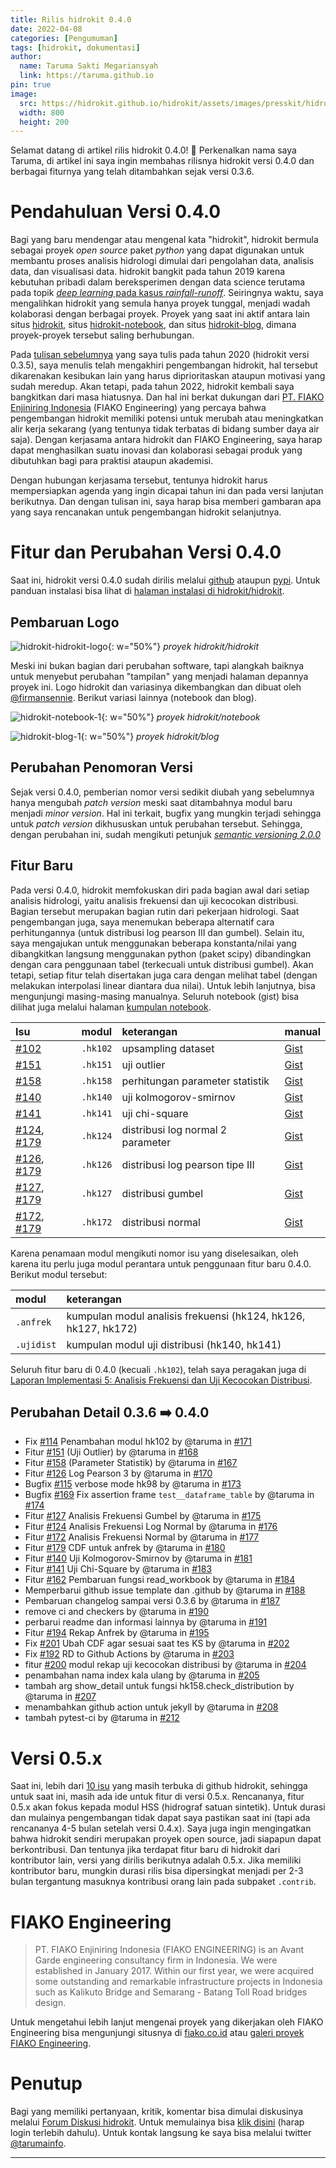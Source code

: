 ```yaml
---
title: Rilis hidrokit 0.4.0
date: 2022-04-08
categories: [Pengumuman]
tags: [hidrokit, dokumentasi]
author:
  name: Taruma Sakti Megariansyah
  link: https://taruma.github.io
pin: true
image:
  src: https://hidrokit.github.io/hidrokit/assets/images/presskit/hidrokit-800x200-transparent.png
  width: 800
  height: 200
---
```


Selamat datang di artikel rilis hidrokit 0.4.0! 🎉 Perkenalkan nama saya Taruma, di artikel ini saya ingin membahas rilisnya hidrokit versi 0.4.0 dan berbagai fiturnya yang telah ditambahkan sejak versi 0.3.6. 

# Pendahuluan Versi 0.4.0

Bagi yang baru mendengar atau mengenal kata "hidrokit", hidrokit bermula sebagai proyek _open source_ paket _python_ yang dapat digunakan untuk membantu proses analisis hidrologi dimulai dari pengolahan data, analisis data, dan visualisasi data. hidrokit bangkit pada tahun 2019 karena kebutuhan pribadi dalam bereksperimen dengan data science terutama pada topik [_deep learning_ pada kasus _rainfall-runoff_](https://taruma.github.io/vivaldi/). Seiringnya waktu, saya mengalihkan hidrokit yang semula hanya proyek tunggal, menjadi wadah kolaborasi dengan berbagai proyek. Proyek yang saat ini aktif antara lain situs [hidrokit], situs [hidrokit-notebook], dan situs [hidrokit-blog], dimana proyek-proyek tersebut saling berhubungan.

Pada [tulisan sebelumnya](https://medium.com/@taruma/hidrokit-pada-tahun-2020-c00cd8860c0e) yang saya tulis pada tahun 2020 (hidrokit versi 0.3.5), saya menulis telah mengakhiri pengembangan hidrokit, hal tersebut dikarenakan kesibukan lain yang harus diprioritaskan ataupun motivasi yang sudah meredup. Akan tetapi, pada tahun 2022, hidrokit kembali saya bangkitkan dari masa hiatusnya. Dan hal ini berkat dukungan dari [PT. FIAKO Enjiniring Indonesia](http://www.fiako.co.id/) (FIAKO Engineering) yang percaya bahwa pengembangan hidrokit memiliki potensi untuk merubah atau meningkatkan alir kerja sekarang (yang tentunya tidak terbatas di bidang sumber daya air saja). Dengan kerjasama antara hidrokit dan FIAKO Engineering, saya harap dapat menghasilkan suatu inovasi dan kolaborasi sebagai produk yang dibutuhkan bagi para praktisi ataupun akademisi.  

Dengan hubungan kerjasama tersebut, tentunya hidrokit harus mempersiapkan agenda yang ingin dicapai tahun ini dan pada versi lanjutan berikutnya. Dan dengan tulisan ini, saya harap bisa memberi gambaran apa yang saya rencanakan untuk pengembangan hidrokit selanjutnya. 

# Fitur dan Perubahan Versi 0.4.0

Saat ini, hidrokit versi 0.4.0 sudah dirilis melalui [github](https://github.com/hidrokit/hidrokit/releases/tag/0.4.0) ataupun [pypi](https://pypi.org/project/hidrokit/). Untuk panduan instalasi bisa lihat di [halaman instalasi di hidrokit/hidrokit](https://hidrokit.github.io/hidrokit/panduan/instalasi).

## Pembaruan Logo

![hidrokit-hidrokit-logo](https://hidrokit.github.io/hidrokit/assets/images/presskit/hidrokit-800x200-transparent.png){: w="50%"}
_proyek hidrokit/hidrokit_

Meski ini bukan bagian dari perubahan software, tapi alangkah baiknya untuk menyebut perubahan "tampilan" yang menjadi halaman depannya proyek ini. Logo hidrokit dan variasinya dikembangkan dan dibuat oleh [@firmansennie](https://www.instagram.com/firmansenie/). Berikut variasi lainnya (notebook dan blog).

![hidrokit-notebook-1](https://hidrokit.github.io/notebook/assets/images/hidrokit-nb-800x200.png){: w="50%"}
_proyek hidrokit/notebook_

![hidrokit-blog-1](https://hidrokit.github.io/blog/assets/hidrokit-blog-800x200.png){: w="50%"}
_proyek hidrokit/blog_

## Perubahan Penomoran Versi

Sejak versi 0.4.0, pemberian nomor versi sedikit diubah yang sebelumnya hanya mengubah _patch version_ meski saat ditambahnya modul baru menjadi _minor version_. Hal ini terkait, bugfix yang mungkin terjadi sehingga untuk _patch version_ dikhususkan untuk perubahan tersebut. Sehingga, dengan perubahan ini, sudah mengikuti petunjuk [_semantic versioning 2.0.0_](https://semver.org/)

## Fitur Baru

Pada versi 0.4.0, hidrokit memfokuskan diri pada bagian awal dari setiap analisis hidrologi, yaitu analisis frekuensi dan uji kecocokan distribusi. Bagian tersebut merupakan bagian rutin dari pekerjaan hidrologi. Saat pengembangan juga, saya menemukan beberapa alternatif cara perhitungannya (untuk distribusi log pearson III dan gumbel). Selain itu, saya mengajukan untuk menggunakan beberapa konstanta/nilai yang dibangkitkan langsung menggunakan python (paket scipy) dibandingkan dengan cara penggunaan tabel (terkecuali untuk distribusi gumbel). Akan tetapi, setiap fitur telah disertakan juga cara dengan melihat tabel (dengan melakukan interpolasi linear diantara dua nilai). Untuk lebih lanjutnya, bisa mengunjungi masing-masing manualnya. Seluruh notebook (gist) bisa dilihat juga melalui halaman [kumpulan notebook](https://hidrokit.github.io/notebook/kumpulan-notebook).

Isu | modul | keterangan | manual
:- | :- | :- | :-
[\#102](https://github.com/hidrokit/hidrokit/issues/102) | `.hk102` | upsampling dataset | [Gist](https://gist.github.com/taruma/96c321175ecac3e51350ef4c94f3d7d4)
[\#151](https://github.com/hidrokit/hidrokit/issues/151) | `.hk151` | uji outlier | [Gist](https://gist.github.com/taruma/7bf2e4e1601ab8390d9919043eb87682)
[\#158](https://github.com/hidrokit/hidrokit/issues/158) | `.hk158` | perhitungan parameter statistik | [Gist](https://gist.github.com/taruma/6a0b0f9dd26359f6832fe12bab30fdc7)
[\#140](https://github.com/hidrokit/hidrokit/issues/140) | `.hk140` | uji kolmogorov-smirnov | [Gist](https://gist.github.com/taruma/5d16baf90016d8a08c6870b674226691)
[\#141](https://github.com/hidrokit/hidrokit/issues/141) | `.hk141` | uji chi-square | [Gist](https://gist.github.com/taruma/e250ab2685ba5b4c8facbf498cfb5cd8)
[\#124](https://github.com/hidrokit/hidrokit/issues/124), [\#179](https://github.com/hidrokit/hidrokit/issues/179) | `.hk124` | distribusi log normal 2 parameter | [Gist](https://gist.github.com/taruma/5d3ab88893e56f895dc3f36ea19c3e60)
[\#126](https://github.com/hidrokit/hidrokit/issues/126), [\#179](https://github.com/hidrokit/hidrokit/issues/179) | `.hk126` | distribusi log pearson tipe III | [Gist](https://gist.github.com/taruma/60725ffca91dc6e741daee9a738a978b)
[\#127](https://github.com/hidrokit/hidrokit/issues/127), [\#179](https://github.com/hidrokit/hidrokit/issues/179) | `.hk127` | distribusi gumbel | [Gist](https://gist.github.com/taruma/ffa77e6f50a19fa5d05ab10e27d3266a)
[\#172](https://github.com/hidrokit/hidrokit/issues/172), [\#179](https://github.com/hidrokit/hidrokit/issues/179) | `.hk172` | distribusi normal | [Gist](https://gist.github.com/taruma/91b9fcd8fb92c12f4ea2639320ead116)

Karena penamaan modul mengikuti nomor isu yang diselesaikan, oleh karena itu perlu juga modul perantara untuk penggunaan fitur baru 0.4.0. Berikut modul tersebut:

modul | keterangan
:- | :-
`.anfrek` | kumpulan modul analisis frekuensi (hk124, hk126, hk127, hk172)
`.ujidist` | kumpulan modul uji distribusi (hk140, hk141)

Seluruh fitur baru di 0.4.0 (kecuali `.hk102`), telah saya peragakan juga di [Laporan Implementasi 5: Analisis Frekuensi dan Uji Kecocokan Distribusi](https://hidrokit.github.io/notebook/kumpulan-notebook#laporan-implementasi).

## Perubahan Detail 0.3.6 ➡️ 0.4.0

* Fix [\#114](https://github.com/hidrokit/hidrokit/issues/114) Penambahan modul hk102 by @taruma in [\#171](https://github.com/hidrokit/hidrokit/pull/171)
* Fitur [\#151](https://github.com/hidrokit/hidrokit/issues/151) (Uji Outlier) by @taruma in [\#168](https://github.com/hidrokit/hidrokit/pull/168)
* Fitur [\#158](https://github.com/hidrokit/hidrokit/issues/158) (Parameter Statistik) by @taruma in [\#167](https://github.com/hidrokit/hidrokit/pull/167)
* Fitur [\#126](https://github.com/hidrokit/hidrokit/issues/126) Log Pearson 3 by @taruma in [\#170](https://github.com/hidrokit/hidrokit/pull/170)
* Bugfix [\#115](https://github.com/hidrokit/hidrokit/issues/115) verbose mode hk98 by @taruma in [\#173](https://github.com/hidrokit/hidrokit/pull/173)
* Bugfix [\#169](https://github.com/hidrokit/hidrokit/issues/169) Fix assertion frame `test__dataframe_table` by @taruma in [\#174](https://github.com/hidrokit/hidrokit/pull/174)
* Fitur [\#127](https://github.com/hidrokit/hidrokit/issues/127) Analisis Frekuensi Gumbel by @taruma in [\#175](https://github.com/hidrokit/hidrokit/pull/175)
* Fitur [\#124](https://github.com/hidrokit/hidrokit/issues/124) Analisis Frekuensi Log Normal by @taruma in [\#176](https://github.com/hidrokit/hidrokit/pull/176)
* Fitur [\#172](https://github.com/hidrokit/hidrokit/issues/172) Analisis Frekuensi Normal by @taruma in [\#177](https://github.com/hidrokit/hidrokit/pull/177)
* Fitur [\#179](https://github.com/hidrokit/hidrokit/issues/179) CDF untuk anfrek by @taruma in [\#180](https://github.com/hidrokit/hidrokit/pull/180)
* Fitur [\#140](https://github.com/hidrokit/hidrokit/issues/140) Uji Kolmogorov-Smirnov by @taruma in [\#181](https://github.com/hidrokit/hidrokit/pull/181)
* Fitur [\#141](https://github.com/hidrokit/hidrokit/issues/141) Uji Chi-Square by @taruma in [\#183](https://github.com/hidrokit/hidrokit/pull/183)
* Fitur [\#162](https://github.com/hidrokit/hidrokit/issues/162) Pembaruan fungsi read_workbook by @taruma in [\#184](https://github.com/hidrokit/hidrokit/pull/184)
* Memperbarui github issue template dan .github by @taruma in [\#188](https://github.com/hidrokit/hidrokit/pull/188)
* Pembaruan changelog sampai versi 0.3.6 by @taruma in [\#187](https://github.com/hidrokit/hidrokit/pull/187)
* remove ci and checkers by @taruma in [\#190](https://github.com/hidrokit/hidrokit/pull/190)
* perbarui readme dan informasi lainnya by @taruma in [\#191](https://github.com/hidrokit/hidrokit/pull/191)
* Fitur [\#194](https://github.com/hidrokit/hidrokit/issues/194) Rekap Anfrek by @taruma in [\#195](https://github.com/hidrokit/hidrokit/pull/195)
* Fix [\#201](https://github.com/hidrokit/hidrokit/issues/201) Ubah CDF agar sesuai saat tes KS by @taruma in [\#202](https://github.com/hidrokit/hidrokit/pull/202)
* Fix [\#192](https://github.com/hidrokit/hidrokit/issues/192) RD to Github Actions by @taruma in [\#203](https://github.com/hidrokit/hidrokit/pull/203)
* fitur [\#200](https://github.com/hidrokit/hidrokit/issues/200) modul rekap uji kecocokan distribusi by @taruma in [\#204](https://github.com/hidrokit/hidrokit/pull/204)
* penambahan nama index kala ulang by @taruma in [\#205](https://github.com/hidrokit/hidrokit/pull/205)
* tambah arg show_detail untuk fungsi hk158.check_distribution by @taruma in [\#207](https://github.com/hidrokit/hidrokit/pull/207)
* menambahkan github action untuk jekyll by @taruma in [\#208](https://github.com/hidrokit/hidrokit/pull/208)
* tambah pytest-ci by @taruma in [\#212](https://github.com/hidrokit/hidrokit/pull/212)

# Versi 0.5.x

Saat ini, lebih dari [10 isu](https://github.com/hidrokit/hidrokit/issues) yang masih terbuka di github hidrokit, sehingga untuk saat ini, masih ada ide untuk fitur di versi 0.5.x. Rencananya, fitur 0.5.x akan fokus kepada modul HSS (hidrograf satuan sintetik). Untuk durasi dan mulainya pengembangan tidak dapat saya pastikan saat ini (tapi ada rencananya 4-5 bulan setelah versi 0.4.x). Saya juga ingin mengingatkan bahwa hidrokit sendiri merupakan proyek open source, jadi siapapun dapat berkontribusi. Dan tentunya jika terdapat fitur baru di hidrokit dari kontributor lain, versi yang dirilis berikutnya adalah 0.5.x. Jika memiliki kontributor baru, mungkin durasi rilis bisa dipersingkat menjadi per 2-3 bulan tergantung masuknya kontribusi orang lain pada subpaket `.contrib`.

# FIAKO Engineering

> PT. FIAKO Enjiniring Indonesia (FIAKO ENGINEERING) is an Avant Garde engineering consultancy firm in Indonesia. We were established in January 2017. Within our first year, we were acquired some outstanding and remarkable infrastructure projects in Indonesia such as Kalikuto Bridge and Semarang - Batang Toll Road bridges design.

Untuk mengetahui lebih lanjut mengenai proyek yang dikerjakan oleh FIAKO Engineering bisa mengunjungi situsnya di [fiako.co.id](https://www.fiako.co.id/) atau [galeri proyek FIAKO Engineering](https://wp.fiako.co.id/wp/gallery/). 

# Penutup

Bagi yang memiliki pertanyaan, kritik, komentar bisa dimulai diskusinya melalui [Forum Diskusi hidrokit](https://github.com/hidrokit/hidrokit/discussions). Untuk memulainya bisa [klik disini](https://github.com/hidrokit/hidrokit/discussions/new) (harap login terlebih dahulu). Untuk kontak langsung ke saya bisa melalui twitter [@tarumainfo](https://twitter.com/tarumainfo).

---

[hidrokit]: https://hidrokit.github.io/hidrokit
[hidrokit-notebook]: https://hidrokit.github.io/notebook
[hidrokit-blog]: https://hidrokit.github.io/blog